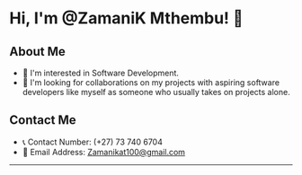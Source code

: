 # Hi, I'm @ZamaniK Mthembu! 👋

## About Me
- 👀 I'm interested in Software Development.
- 💞️ I'm looking for collaborations on my projects with aspiring software developers like myself as someone who usually takes on projects alone.

## Contact Me
- 📞 Contact Number: (+27) 73 740 6704
- 📧 Email Address: Zamanikat100@gmail.com

---


<!---
ZamaniK/ZamaniK is a ✨ special ✨ repository because its `README.md` (this file) appears on your GitHub profile.
You can click the Preview link to take a look at your changes.
--->
